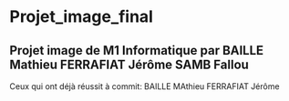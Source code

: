 # Projet_image_final
Projet image de M1 Informatique 
par 
BAILLE Mathieu
FERRAFIAT Jérôme
SAMB Fallou
-------
Ceux qui ont déjà réussit à commit:
BAILLE MAthieu
FERRAFIAT Jérôme
